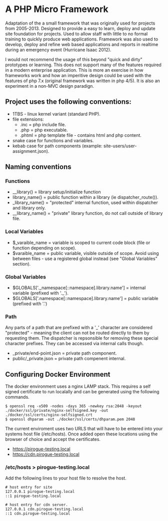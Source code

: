 # A PHP Micro Framework

Adaptation of the a small framework that was originally used for projects from 2005-2013. Designed to provide a easy to learn, deploy and update site foundation for projects. Used to allow staff with little to no formal training to quickly produce web applications. Framework was also used to develop, deploy and refine web based applications and reports in realtime during an emergency event (Hurricane Isaac 2012).

I would not recommend the usage of this beyond "quick and dirty" prototypes or learning. This does not support many of the features required in a modern enterprise application. This is more an exercise in how frameworks work and how an imperitive design could be used with the features of php 7.x (original framework was written in php 4/5). It is also an experiment in a non-MVC design paradign.

## Project uses the following conventions:
- 1TBS - linux kernel variant (standard PHP).
- file extensions: 
	+ .inc = php include file.
	+ .php = php executable.
	+ .phtml = php template file - contains html and php content.
- snake case for functions and variables.
- kebab case for path components (example: site-users/user-assignment.json).

## Naming conventions
### Functions
- __library() = library setup/initialize function
- library_name() = public function within a library (ie dispatcher_route()).
- _library_name() = "protected" internal function, used within dispatcher and library only. 
- __library_name() = "private" library function, do not call outside of library file.

### Local Variables
- $\_varaible_name =  variable is scoped to current code block (file or function depending on scope). 
- $varaible_name = public variable, visible outside of scope. Avoid using between files - use a registered global instead (see "Global Variables" section).

### Global Variables
- $GLOBALS['.\_namespace[::namespace].library.name'] = internal variable (prefixed with '.\_').
- $GLOBALS['.namespace[::namespace].library.name'] = public variable (prefixed with '.')

### Path 
Any parts of a path that are prefixed with a '_' character are considered "protected" - meaning the client can not be routed directly to them by requesting them. The dispatcher is repsonsible for removing these special character prefixes. They can be accessed via internal calls though.
- _private/end-point.json = private path component.
- public/_private.json = private path compenent internal.


## Configuring Docker Environment
The docker environment uses a nginx LAMP stack. This requires a self signed certificate to run localally and can be generated using the following commands.

```
$ openssl req -x509 -nodes -days 365 -newkey rsa:2048 -keyout ./docker/ssl/private/nginx-selfsigned.key -out ./docker/ssl/certs/nginx-selfsigned.crt
$ openssl dhparam -out ./docker/ssl/certs/dhparam.pem 2048
```

The current enviroment uses two URLS that will have to be entered into your systems host file (/etc/hosts). Once added open these locations using the browser of choice and accept the certificates.
- https://pirogue-testing.local
- https://cdn.pirogue-testing.local


### /etc/hosts > pirogue-testing.local
Add the following lines to your host file to resolve the host.

```
# host entry for site
127.0.0.1 pirogue-testing.local
::1 pirogue-testing.local

# host entry for cdn server.
127.0.0.1 cdn.pirogue-testing.local
::1 cdn.pirogue-testing.local
```




